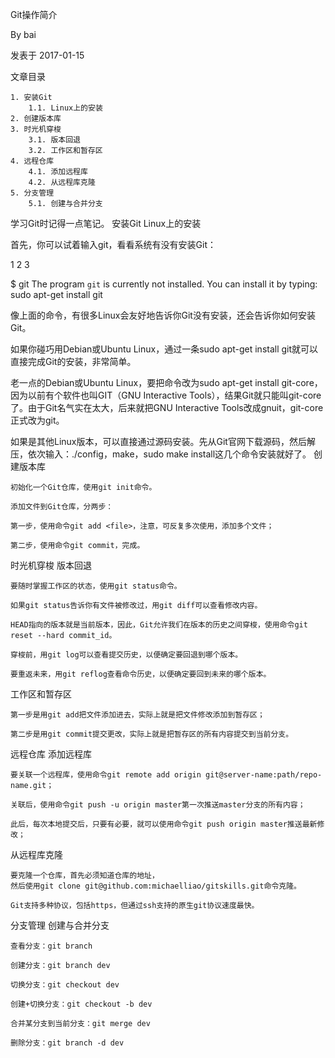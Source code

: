 
Git操作简介

By bai

发表于 2017-01-15

<!-- more -->
文章目录

    1. 安装Git
        1.1. Linux上的安装
    2. 创建版本库
    3. 时光机穿梭
        3.1. 版本回退
        3.2. 工作区和暂存区
    4. 远程仓库
        4.1. 添加远程库
        4.2. 从远程库克隆
    5. 分支管理
        5.1. 创建与合并分支

学习Git时记得一点笔记。
安装Git
Linux上的安装

首先，你可以试着输入git，看看系统有没有安装Git：

1
2
3

	

$ git
The program `git` is currently not installed. You can install it by typing:
sudo apt-get install git

像上面的命令，有很多Linux会友好地告诉你Git没有安装，还会告诉你如何安装Git。

如果你碰巧用Debian或Ubuntu Linux，通过一条sudo apt-get install git就可以直接完成Git的安装，非常简单。

老一点的Debian或Ubuntu Linux，要把命令改为sudo apt-get install git-core，因为以前有个软件也叫GIT（GNU Interactive Tools），结果Git就只能叫git-core了。由于Git名气实在太大，后来就把GNU Interactive Tools改成gnuit，git-core正式改为git。

如果是其他Linux版本，可以直接通过源码安装。先从Git官网下载源码，然后解压，依次输入：./config，make，sudo make install这几个命令安装就好了。
创建版本库

    初始化一个Git仓库，使用git init命令。

    添加文件到Git仓库，分两步：

    第一步，使用命令git add <file>，注意，可反复多次使用，添加多个文件；

    第二步，使用命令git commit，完成。

时光机穿梭
版本回退

    要随时掌握工作区的状态，使用git status命令。

    如果git status告诉你有文件被修改过，用git diff可以查看修改内容。

    HEAD指向的版本就是当前版本，因此，Git允许我们在版本的历史之间穿梭，使用命令git reset --hard commit_id。

    穿梭前，用git log可以查看提交历史，以便确定要回退到哪个版本。

    要重返未来，用git reflog查看命令历史，以便确定要回到未来的哪个版本。

工作区和暂存区

    第一步是用git add把文件添加进去，实际上就是把文件修改添加到暂存区；

    第二步是用git commit提交更改，实际上就是把暂存区的所有内容提交到当前分支。

远程仓库
添加远程库

    要关联一个远程库，使用命令git remote add origin git@server-name:path/repo-name.git；

    关联后，使用命令git push -u origin master第一次推送master分支的所有内容；

    此后，每次本地提交后，只要有必要，就可以使用命令git push origin master推送最新修改；

从远程库克隆

    要克隆一个仓库，首先必须知道仓库的地址，
    然后使用git clone git@github.com:michaelliao/gitskills.git命令克隆。

    Git支持多种协议，包括https，但通过ssh支持的原生git协议速度最快。

分支管理
创建与合并分支

    查看分支：git branch

    创建分支：git branch dev

    切换分支：git checkout dev

    创建+切换分支：git checkout -b dev

    合并某分支到当前分支：git merge dev

    删除分支：git branch -d dev

